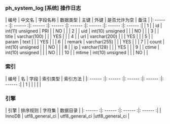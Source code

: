 ### ph_system_log [系统] 操作日志
|  编号  |  中文名  |  字段名称  |  数据类型  |  主键  |  外键  |  是否允许为空  |  备注  |
|: ------ :|: ------ :|: ------ :|: ------ :|: ------ :|: ------ :|: ------ :|: ------ :|
| 1 |  | id | int(11) unsigned | PRI |  | NO |  |
| 2 |  | uid | int(10) unsigned |  |  | NO |  |
| 3 |  | title | varchar(100) |  |  | YES |  |
| 4 |  | url | varchar(200) |  |  | YES |  |
| 5 |  | param | text |  |  | YES |  |
| 6 |  | remark | varchar(255) |  |  | YES |  |
| 7 |  | count | int(10) unsigned |  |  | NO |  |
| 8 |  | ip | varchar(128) |  |  | YES |  |
| 9 |  | ctime | int(10) unsigned |  |  | NO |  |
| 10 |  | mtime | int(10) unsigned |  |  | NO |  |

### 索引

|  编号  |  名  |  字段  |  索引类型  |  索引方法  |
|: ------ :|: ------ :|: ------ :|: ------ :|: ------ :|
|   1 |    |    |    |    |

### 引擎

|  引擎  |  排序规则  |  字符集  |  数据目录  |
|: ------ :|: ------ :|: ------ :|: ------ :|
| InnoDB | utf8_general_ci | utf8_general_ci |utf8_general_ci |
